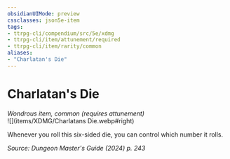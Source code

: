 ```yaml
---
obsidianUIMode: preview
cssclasses: json5e-item
tags:
- ttrpg-cli/compendium/src/5e/xdmg
- ttrpg-cli/item/attunement/required
- ttrpg-cli/item/rarity/common
aliases: 
- "Charlatan's Die"
---
```

# Charlatan's Die
*Wondrous item, common (requires attunement)*  
![](items/XDMG/Charlatans Die.webp#right)  


Whenever you roll this six-sided die, you can control which number it rolls.

*Source: Dungeon Master's Guide (2024) p. 243*